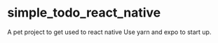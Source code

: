 # simple_todo_react_native
A pet project to get used to react native
Use yarn and expo to start up.
